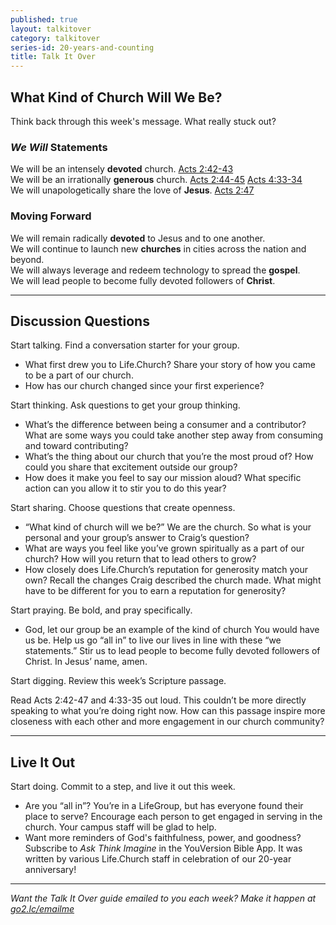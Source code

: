 ```yaml
---
published: true
layout: talkitover
category: talkitover
series-id: 20-years-and-counting
title: Talk It Over
---
```


## What Kind of Church Will We Be?
<p class="lead">Think back through this week's message. What really stuck out?</p> 

### _We Will_ Statements

We will be an intensely **devoted** church.
[Acts 2:42-43](https://www.bible.com/bible/111/act.2.42-43.niv)<br/>
We will be an irrationally **generous** church.
[Acts 2:44-45](https://www.bible.com/bible/111/act.2.44-45.niv) [Acts 4:33-34](https://www.bible.com/bible/111/act.4.33-34.niv)<br/>
We will unapologetically share the love of **Jesus**.
[Acts 2:47](https://www.bible.com/bible/111/act.2.47.niv)

### Moving Forward

We will remain radically **devoted** to Jesus and to one another.  
We will continue to launch new **churches** in cities across the nation and beyond.  
We will always leverage and redeem technology to spread the **gospel**.  
We will lead people to become fully devoted followers of **Christ**.   

* * *

## Discussion Questions
<p class="lead">Start talking. Find a conversation starter for your group.</p> 

* What first drew you to Life.Church? Share your story of how you came to be a part of our church.
* How has our church changed since your first experience?

<p class="lead">Start thinking. Ask questions to get your group thinking.</p> 

* What’s the difference between being a consumer and a contributor? What are some ways you could take another step away from consuming and toward contributing?
* What’s the thing about our church that you’re the most proud of? How could you share that excitement outside our group?
* How does it make you feel to say our mission aloud? What specific action can you allow it to stir you to do this year? 

<p class="lead">Start sharing. Choose questions that create openness.</p> 

* “What kind of church will we be?” We are the church. So what is your personal and your group’s answer to Craig’s question?
* What are ways you feel like you’ve grown spiritually as a part of our church? How will you return that to lead others to grow?
* How closely does Life.Church’s reputation for generosity match your own? Recall the changes Craig described the church made. What might have to be different for you to earn a reputation for generosity?

<p class="lead">Start praying. Be bold, and pray specifically.</p> 

* God, let our group be an example of the kind of church You would have us be. Help us go “all in” to live our lives in line with these “we statements.” Stir us to lead people to become fully devoted followers of Christ. In Jesus’ name, amen.

<p class="lead">Start digging. Review this week’s Scripture passage.</p> 

Read Acts 2:42-47 and 4:33-35 out loud. This couldn’t be more directly speaking to what you’re doing right now. How can this passage inspire more closeness with each other and more engagement in our church community?

* * *

## Live It Out
<p class="lead">Start doing. Commit to a step, and live it out this week.</p>

* Are you “all in”? You’re in a LifeGroup, but has everyone found their place to serve? Encourage each person to get engaged in serving in the church. Your campus staff will be glad to help.
* Want more reminders of God's faithfulness, power, and goodness? Subscribe to _Ask Think Imagine_ in the YouVersion Bible App. It was written by various Life.Church staff in celebration of our 20-year anniversary!

* * *

_Want the Talk It Over guide emailed to you each week? Make it happen at [go2.lc/emailme](/talkitover)_
